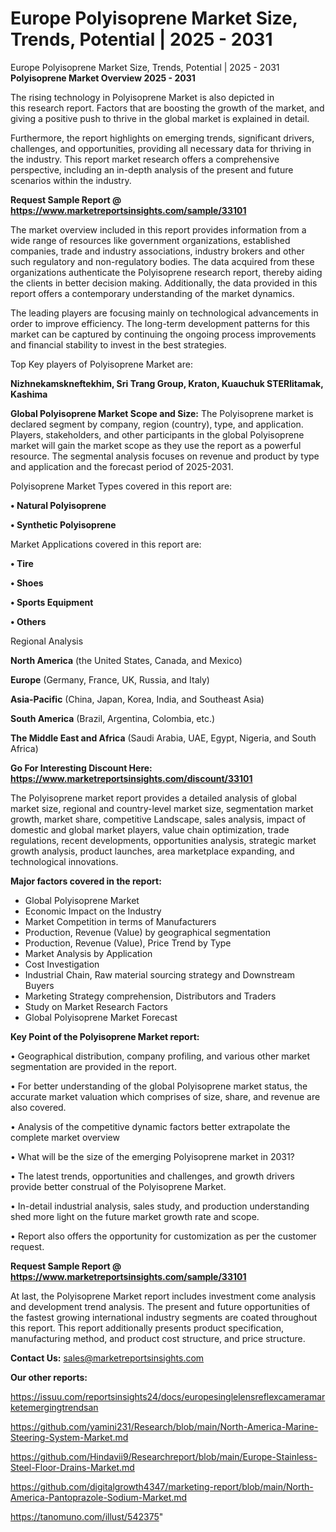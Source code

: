 # Europe Polyisoprene Market Size, Trends, Potential | 2025 - 2031
 Europe Polyisoprene Market Size, Trends, Potential | 2025 - 2031
<Strong> Polyisoprene Market Overview 2025 - 2031</strong>

The rising technology in Polyisoprene Market is also depicted in this research report. Factors that are boosting the growth of the market, and giving a positive push to thrive in the global market is explained in detail.

Furthermore, the report highlights on emerging trends, significant drivers, challenges, and opportunities, providing all necessary data for thriving in the industry. This report market research offers a comprehensive perspective, including an in-depth analysis of the present and future scenarios within the industry.

<strong>Request Sample Report @ <a href=https://www.marketreportsinsights.com/sample/33101>https://www.marketreportsinsights.com/sample/33101</a></strong>

The market overview included in this report provides information from a wide range of resources like government organizations, established companies, trade and industry associations, industry brokers and other such regulatory and non-regulatory bodies. The data acquired from these organizations authenticate the Polyisoprene research report, thereby aiding the clients in better decision making. Additionally, the data provided in this report offers a contemporary understanding of the market dynamics.

The leading players are focusing mainly on technological advancements in order to improve efficiency. The long-term development patterns for this market can be captured by continuing the ongoing process improvements and financial stability to invest in the best strategies.

Top Key players of Polyisoprene Market are:

<strong>Nizhnekamskneftekhim, Sri Trang Group, Kraton, Kuauchuk STERlitamak, Kashima</strong>

<strong><b>Global Polyisoprene Market Scope and Size:</b></strong>
The Polyisoprene market is declared segment by company, region (country), type, and application. Players, stakeholders, and other participants in the global Polyisoprene market will gain the market scope as they use the report as a powerful resource. The segmental analysis focuses on revenue and product by type and application and the forecast period of 2025-2031.

Polyisoprene Market Types covered in this report are:

<strong>•  Natural Polyisoprene

•  Synthetic Polyisoprene</strong>

Market Applications covered in this report are:

<strong>•  Tire

•  Shoes

•  Sports Equipment

•  Others</strong> 

Regional Analysis

<strong>North America</strong> (the United States, Canada, and Mexico)

<strong>Europe</strong> (Germany, France, UK, Russia, and Italy)

<strong>Asia-Pacific</strong> (China, Japan, Korea, India, and Southeast Asia)

<strong>South America</strong> (Brazil, Argentina, Colombia, etc.)

<strong>The Middle East and Africa</strong> (Saudi Arabia, UAE, Egypt, Nigeria, and South Africa)

<strong>Go For Interesting Discount Here: <a href=https://www.marketreportsinsights.com/discount/33101>https://www.marketreportsinsights.com/discount/33101</a></strong>

The Polyisoprene market report provides a detailed analysis of global market size, regional and country-level market size, segmentation market growth, market share, competitive Landscape, sales analysis, impact of domestic and global market players, value chain optimization, trade regulations, recent developments, opportunities analysis, strategic market growth analysis, product launches, area marketplace expanding, and technological innovations.

<strong><b>Major factors covered in the report:</b></strong>
<ul>
  <li>Global Polyisoprene Market </li>
  <li>Economic Impact on the Industry</li>
  <li>Market Competition in terms of Manufacturers</li>
  <li>Production, Revenue (Value) by geographical segmentation</li>
  <li>Production, Revenue (Value), Price Trend by Type</li>
  <li>Market Analysis by Application</li>
  <li>Cost Investigation</li>
  <li>Industrial Chain, Raw material sourcing strategy and Downstream Buyers</li>
  <li>Marketing Strategy comprehension, Distributors and Traders</li>
  <li>Study on Market Research Factors</li>
  <li>Global Polyisoprene Market Forecast</li>
</ul>

<strong><b>Key Point of the Polyisoprene Market report:</b></strong>

• Geographical distribution, company profiling, and various other market segmentation are provided in the report.

• For better understanding of the global Polyisoprene market status, the accurate market valuation which comprises of size, share, and revenue are also covered.

• Analysis of the competitive dynamic factors better extrapolate the complete market overview

• What will be the size of the emerging Polyisoprene market in 2031?

• The latest trends, opportunities and challenges, and growth drivers provide better construal of the Polyisoprene Market.

• In-detail industrial analysis, sales study, and production understanding shed more light on the future market growth rate and scope.

• Report also offers the opportunity for customization as per the customer request.

<strong>Request Sample Report @ <a href=https://www.marketreportsinsights.com/sample/33101>https://www.marketreportsinsights.com/sample/33101</a></strong>

At last, the Polyisoprene Market report includes investment come analysis and development trend analysis. The present and future opportunities of the fastest growing international industry segments are coated throughout this report. This report additionally presents product specification, manufacturing method, and product cost structure, and price structure.

<strong>Contact Us:</strong>
sales@marketreportsinsights.com

<strong>Our other reports:</strong>

<a href=https://issuu.com/reportsinsights24/docs/europesinglelensreflexcameramarketemergingtrendsan>https://issuu.com/reportsinsights24/docs/europesinglelensreflexcameramarketemergingtrendsan</a>

<a href=https://github.com/yamini231/Research/blob/main/North-America-Marine-Steering-System-Market.md>https://github.com/yamini231/Research/blob/main/North-America-Marine-Steering-System-Market.md</a>

<a href=https://github.com/Hindavii9/Researchreport/blob/main/Europe-Stainless-Steel-Floor-Drains-Market.md>https://github.com/Hindavii9/Researchreport/blob/main/Europe-Stainless-Steel-Floor-Drains-Market.md</a>

<a href=https://github.com/digitalgrowth4347/marketing-report/blob/main/North-America-Pantoprazole-Sodium-Market.md>https://github.com/digitalgrowth4347/marketing-report/blob/main/North-America-Pantoprazole-Sodium-Market.md</a>

<a href=https://tanomuno.com/illust/542375>https://tanomuno.com/illust/542375</a>"
